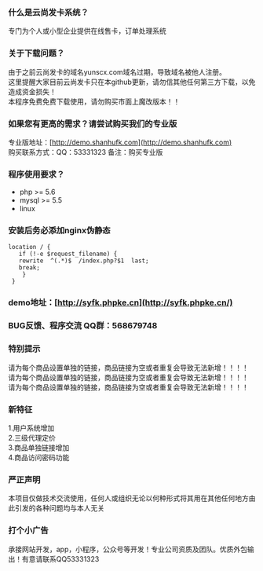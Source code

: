 ### 什么是云尚发卡系统？
专门为个人或小型企业提供在线售卡，订单处理系统 

### 关于下载问题？
由于之前云尚发卡的域名yunscx.com域名过期，导致域名被他人注册。    
这里提醒大家目前云尚发卡只在本github更新，请勿信其他任何第三方下载，以免造成资金损失！  
本程序免费免费下载使用，请勿购买市面上魔改版本！！       

### 如果您有更高的需求？请尝试购买我们的专业版
专业版地址：[http://demo.shanhufk.com](http://demo.shanhufk.com)  
购买联系方式：QQ：53331323  备注：购买专业版    

### 程序使用要求？
* php >= 5.6
* mysql >= 5.5
* linux

### 安装后务必添加nginx伪静态
```
location / {
   if (!-e $request_filename) {
   rewrite  ^(.*)$  /index.php?$1  last;
   break;
    }
 }

```

### demo地址：[http://syfk.phpke.cn](http://syfk.phpke.cn/)

### BUG反馈、程序交流 QQ群：568679748

### 特别提示
请为每个商品设置单独的链接，商品链接为空或者重复会导致无法新增！！！！     
请为每个商品设置单独的链接，商品链接为空或者重复会导致无法新增！！！！     
请为每个商品设置单独的链接，商品链接为空或者重复会导致无法新增！！！！     

### 新特征
1.用户系统增加    
2.三级代理定价    
3.商品单独链接增加  
4.商品访问密码功能



### 严正声明
本项目仅做技术交流使用，任何人或组织无论以何种形式将其用在其他任何地方由此引发的各种问题均与本人无关

### 打个小广告

承接网站开发，app，小程序，公众号等开发！专业公司资质及团队。优质外包输出！有意请联系QQ53331323


